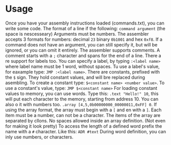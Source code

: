 # Usage

Once you have your assembly instructions loaded (commands.txt), you can write some code. The format of a line if the following: `command argument` (the space is nescesseary) Arguments must be numbers. The assembler accepts 3 formats for numbers: decimal `23` binary `0b1001` and hex `0xf8`. If a command does not have an argument, you can still specify it, but will be ignored, or you can omit it entirely. The assembler supports comments. A comment starts with a `;` character and spans for the end of a line. There a re support for labels too. You can specify a label, by typing `:<label name>` where label name must be 1 word, without spaces. Tu use a label's value, for eaxample type: `JMP :<label name>`. There are constants, prefixed with the `$` sign. They hold constant values, and will bre replaced during asembling. To create a constant type: `$<constant name> <number value>`. To use a constant's value, type: `JMP $<constant name>` For loading constant values to memory, you can use words. Type this: `.text "Hello!" 10`, this will put each character to the memory, starting from address 10. You can also o it with numbers too. `.array [4,5,0b00000000_00000011,0xFF] 0`. If using the array format, the array must begin with a `[` and en with a `]`. Each item must be a number, can not be a character. The items of the array are separated by cllons. No spaces allowed  inside an array definition. (Not even for making it look pretty) To access the length of a defined word prefix the name with a `#` character. Like this: `ADR #text` During word definition, you can inly use numbers, or characters.